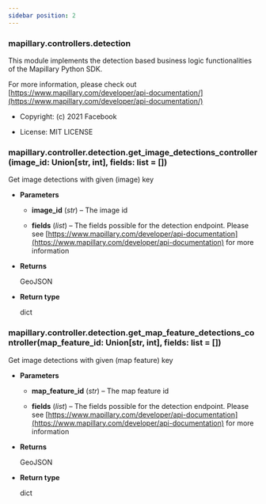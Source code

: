 ```yaml
---
sidebar position: 2
---
```



### mapillary.controllers.detection

This module implements the detection based business logic functionalities of the Mapillary
Python SDK.

For more information, please check out [https://www.mapillary.com/developer/api-documentation/](https://www.mapillary.com/developer/api-documentation/)


* Copyright: (c) 2021 Facebook


* License: MIT LICENSE


### mapillary.controller.detection.get_image_detections_controller(image_id: Union[str, int], fields: list = [])
Get image detections with given (image) key


* **Parameters**

    
    * **image_id** (*str*) – The image id


    * **fields** (*list*) – The fields possible for the detection endpoint. Please see
    [https://www.mapillary.com/developer/api-documentation](https://www.mapillary.com/developer/api-documentation) for more information



* **Returns**

    GeoJSON



* **Return type**

    dict



### mapillary.controller.detection.get_map_feature_detections_controller(map_feature_id: Union[str, int], fields: list = [])
Get image detections with given (map feature) key


* **Parameters**

    
    * **map_feature_id** (*str*) – The map feature id


    * **fields** (*list*) – The fields possible for the detection endpoint. Please see
    [https://www.mapillary.com/developer/api-documentation](https://www.mapillary.com/developer/api-documentation) for more information



* **Returns**

    GeoJSON



* **Return type**

    dict

